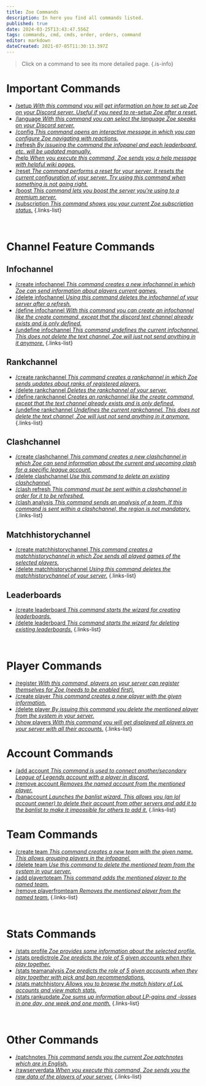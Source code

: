 ```yaml
---
title: Zoe Commands
description: In here you find all commands listed.
published: true
date: 2024-03-25T13:43:47.556Z
tags: commands, cmd, cmds, order, orders, command
editor: markdown
dateCreated: 2021-07-05T11:30:13.397Z
---
```


> Click on a command to see its more detailed page.
>{.is-info}

# Important Commands

- [/setup *With this command you will get information on how to set up Zoe on your Discord server. Useful if you need to re-setup Zoe after a reset.*](/en/commands/important/setup/) 
- [/language *With this command you can select the language Zoe speaks on your Discord server.*](/en/commands/important/language/)
- [/config *This command opens an interactive message in which you can configure Zoe navigating with reactions.*](/en/commands/important/config/)
- [/refresh *By issueing the command the infopanel and each leaderboard, etc. will be updated manually.*](/en/commands/important/refresh/)
- [/help *When you execute this command, Zoe sends you a help message with helpful wiki pages.*](/en/commands/important/help/)
- [/reset *The command performs a reset for your server. It resets the current configuration of your server. Try using this command when something is not going right.*](/en/commands/important/reset/)
- [/boost *This command lets you boost the server you're using to a premium server.*](/en/commands/important/boost)
- [/subscription *This command shows you your current Zoe subscription status.*](/en/commands/important/subscription)
{.links-list}

<br>

# Channel Feature Commands
## Infochannel

- [/create infochannel *This command creates a new infochannel in which Zoe can send information about players current games.*](/en/commands/create/infoChannel/)
- [/delete infochannel *Using this command deletes the infochannel of your server after a refresh.*](/en/commands/delete/infoChannel/)
- [/define infochannel *With this command you can create an infochannel like the create command, except that the discord text channel already exists and is only defined.*](/en/commands/define/infoChannel/)
- [/undefine infochannel *This command undefines the current infochannel. This does not delete the text channel, Zoe will just not send anything in it anymore.*](/en/commands/undefine/infoChannel/)
{.links-list}

## Rankchannel

- [/create rankchannel *This command creates a rankchannel in which Zoe sends updates about ranks of registered players.*](/en/commands/create/rankChannel/)
- [/delete rankchannel *Deletes the rankchannel of your server.*](/en/commands/delete/rankChannel/)
- [/define rankchannel *Creates an rankchannel like the create command, except that the text channel already exists and is only defined.*](/en/commands/define/rankChannel/)
- [/undefine rankchannel *Undefines the current rankchannel. This does not delete the text channel, Zoe will just not send anything in it anymore.*](/en/commands/undefine/rankChannel/)
{.links-list}

## Clashchannel

- [/create clashchannel *This command creates a new clashchannel in which Zoe can send information about the current and upcoming clash for a specific league account.*](/en/commands/create/clashChannel/)
- [/delete clashchannel *Use this command to delete an existing clashchannel.*](/en/commands/delete/clashChannel/)
- [/clash refresh *This command must be sent within a clashchannel in order for it to be refreshed.*](/en/commands/clash/refresh/)
- [/clash analysis *This command sends an analysis of a team. If this command is sent within a clashchannel, the region is not mandatory.*](/en/commands/clash/analysis/)
{.links-list}

## Matchhistorychannel

- [/create matchhistorychannel *This command creates a matchhistorychannel in which Zoe sends all played games of the selected players.*](/en/commands/create/matchhistorychannel)
- [/delete matchhistorychannel *Using this command deletes the matchhistorychannel of your server.*](/en/commands/delete/matchhistorychannel)
{.links-list}

## Leaderboards

- [/create leaderboard *This command starts the wizard for creating leaderboards.*](/en/commands/create/leaderboard/)
- [/delete leaderboard *This command starts the wizard for deleting existing leaderboards.*](/en/commands/delete/leaderboard/)
{.links-list}

<br>

# Player Commands

- [/register *With this command, players on your server can register themselves for Zoe (needs to be enabled first).*](/en/commands/important/register/)
- [/create player *This command creates a new player with the given information.*](/en/commands/create/player/)
- [/delete player *By issuing this command you delete the mentioned player from the system in your server.*](/en/commands/delete/player/)
- [/show players *With this command you will get displayed all players on your server with all their accounts.*](/en/commands/important/show-players/)
{.links-list}

# Account Commands

- [/add account *This command is used to connect another/secondary League of Legends account with a player in discord.*](/en/commands/add/account/)
- [/remove account *Removes the named account from the mentioned player.*](/en/commands/remove/account/)
- [/banaccount *Launches the banlist wizard. This allows you (an lol account owner) to delete their account from other servers and add it to the banlist to make it impossible for others to add it.*](/en/commands/other/banAccount/)
{.links-list}

# Team Commands

- [/create team *This command creates a new team with the given name. This allows grouping players in the infopanel.*](/en/commands/create/team/)
- [/delete team *Use this command to delete the mentioned team from the system in your server.*](/en/commands/delete/team/)
- [/add playertoteam *This command adds the mentioned player to the named team.*](/en/commands/add/playerToTeam/)
- [/remove playerfromteam *Removes the mentioned player from the named team.*](/en/commands/remove/playerToTeam/)
{.links-list}

<br>

# Stats Commands

- [/stats profile *Zoe provides some information about the selected profile.*](/en/commands/stats/profile/)
- [/stats predictrole *Zoe predicts the role of 5 given accounts when they play together.*](/en/commands/stats/predictRole/)
- [/stats teamanalysis *Zoe predicts the role of 5 given accounts when they play together with pick and ban recommendations.*](/en/commands/stats/teamAnalysis/)
- [/stats matchhistory *Allows you to browse the match history of LoL accounts and view match stats.*](/en/commands/stats/matchhistory)
- [/stats rankupdate *Zoe sums up information about LP-gains and -losses in one day, one week and one month.*](/en/commands/stats/rankupdate)
{.links-list}

<br>

# Other Commands

- [/patchnotes *This command sends you the current Zoe patchnotes which are in English.*](/en/commands/other/patchNotes/)
- [/rawserverdata *When you execute this command, Zoe sends you the raw data of the players of your server.*](/en/commands/other/rawserverdata)
{.links-list}